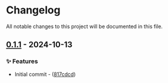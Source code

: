 # Changelog

All notable changes to this project will be documented in this file.

## [0.1.1](https://github.com/vainjoker/rinkle/compare/0.1.0..0.1.1) - 2024-10-13

### ✨ Features

- Initial commit - ([817cdcd](https://github.com/vainjoker/rinkle/commit/817cdcda4d4e04f2d6374c60c55d1d2cf0a15e7c))

<!-- generated by git-cliff -->
